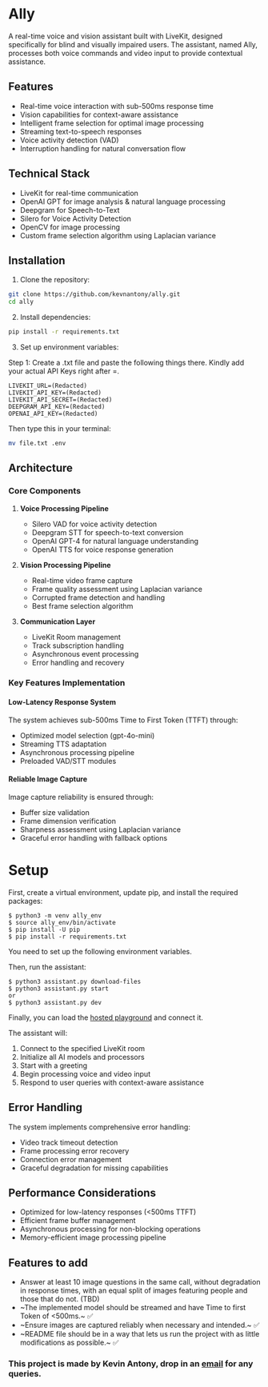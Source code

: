 # Ally

A real-time voice and vision assistant built with LiveKit, designed specifically for blind and visually impaired users. The assistant, named Ally, processes both voice commands and video input to provide contextual assistance.

## Features

- Real-time voice interaction with sub-500ms response time
- Vision capabilities for context-aware assistance
- Intelligent frame selection for optimal image processing
- Streaming text-to-speech responses
- Voice activity detection (VAD)
- Interruption handling for natural conversation flow

## Technical Stack

- LiveKit for real-time communication
- OpenAI GPT for image analysis & natural language processing
- Deepgram for Speech-to-Text
- Silero for Voice Activity Detection
- OpenCV for image processing
- Custom frame selection algorithm using Laplacian variance

## Installation

1. Clone the repository:
```bash
git clone https://github.com/kevnantony/ally.git
cd ally
```

2. Install dependencies:
```bash
pip install -r requirements.txt
```

3. Set up environment variables:

Step 1: Create a .txt file and paste the following things there. Kindly add your actual API Keys right after =.

```
LIVEKIT_URL=(Redacted)
LIVEKIT_API_KEY=(Redacted)
LIVEKIT_API_SECRET=(Redacted)
DEEPGRAM_API_KEY=(Redacted)
OPENAI_API_KEY=(Redacted)
```
Then type this in your terminal:

```bash
mv file.txt .env
```

## Architecture

### Core Components

1. **Voice Processing Pipeline**
   - Silero VAD for voice activity detection
   - Deepgram STT for speech-to-text conversion
   - OpenAI GPT-4 for natural language understanding
   - OpenAI TTS for voice response generation

2. **Vision Processing Pipeline**
   - Real-time video frame capture
   - Frame quality assessment using Laplacian variance
   - Corrupted frame detection and handling
   - Best frame selection algorithm

3. **Communication Layer**
   - LiveKit Room management
   - Track subscription handling
   - Asynchronous event processing
   - Error handling and recovery

### Key Features Implementation

#### Low-Latency Response System
The system achieves sub-500ms Time to First Token (TTFT) through:
- Optimized model selection (gpt-4o-mini)
- Streaming TTS adaptation
- Asynchronous processing pipeline
- Preloaded VAD/STT modules

#### Reliable Image Capture
Image capture reliability is ensured through:
- Buffer size validation
- Frame dimension verification
- Sharpness assessment using Laplacian variance
- Graceful error handling with fallback options

# Setup

First, create a virtual environment, update pip, and install the required packages:

```
$ python3 -m venv ally_env
$ source ally_env/bin/activate
$ pip install -U pip
$ pip install -r requirements.txt
```

You need to set up the following environment variables.

Then, run the assistant:

```
$ python3 assistant.py download-files
$ python3 assistant.py start
or
$ python3 assistant.py dev
```

Finally, you can load the [hosted playground](https://agents-playground.livekit.io/) and connect it.

The assistant will:
1. Connect to the specified LiveKit room
2. Initialize all AI models and processors
3. Start with a greeting
4. Begin processing voice and video input
5. Respond to user queries with context-aware assistance


## Error Handling

The system implements comprehensive error handling:
- Video track timeout detection
- Frame processing error recovery
- Connection error management
- Graceful degradation for missing capabilities

## Performance Considerations

- Optimized for low-latency responses (<500ms TTFT)
- Efficient frame buffer management
- Asynchronous processing for non-blocking operations
- Memory-efficient image processing pipeline

## Features to add 

- Answer at least 10 image questions in the same call, without degradation in response times, with an equal split of images featuring people and those that do not. (TBD)
- ~The implemented model should be streamed and have Time to first Token of <500ms.~ ✅
- ~Ensure images are captured reliably when necessary and intended.~ ✅
- ~README file should be in a way that lets us run the project with as little modifications as possible.~ ✅


### This project is made by Kevin Antony, drop in an [email](mailto:kevinantony.work@gmail.com) for any queries.



